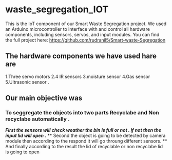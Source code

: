 # waste_segregation_IOT
This is the IoT component of our Smart Waste Segregation project.
We used an Arduino microcontroller to interface with and control all hardware components, including sensors, servos, and input modules. 
You can find the full project here: https://github.com/rudranil5/Smart-waste-Segregation

## The hardware components we have used hare are 
1.Three servo motors 
2.4 IR sensors
3.moisture sensor
4.Gas sensor
5.Ultrasonic sensor .

## Our main objective was 
### To seggregate the objects into two parts Recyclabe and Non recyclabe automatically .
***First the sensors will check weather the bin is full or not . If not then the input lid will open .***
** Second the object is going to be detected by camera module then according to the respond it will go throung different sensors.
** And finally according to the result the lid of recyclable or non recyclabe lid is going to open


